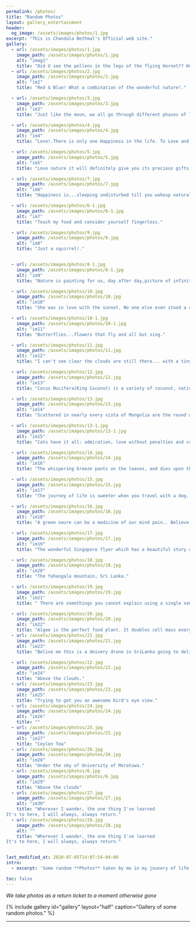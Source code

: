 ```yaml
---
permalink: /photos/
title: "Random Photos"
layout: gallery_entertainment
header:
  og_image: /assets/images/photos/1.jpg 
excerpt: "This is Chandula Nethmal's Official web site."
gallery:
  - url: /assets/images/photos/1.jpg
    image_path: /assets/images/photos/1.jpg
    alt: "imag1"
    title: "Did U see the pollens in the legs of the flying Hornet?? How marvellous is that these vibrant colors of the  flowers have evolved to attract insects in order courage the pollination..."
  - url: /assets/images/photos/2.jpg
    image_path: /assets/images/photos/2.jpg
    alt: "im2"
    title: "Red & Blue! What a combination of the wonderful nature!."

  - url: /assets/images/photos/3.jpg
    image_path: /assets/images/photos/3.jpg
    alt: "im3"
    title: "Just like the moon, we all go through different phases of live whether you like it or not! Btw, full moon is the happiest..because that's definitely a Holyday for me!"

  - url: /assets/images/photos/4.jpg
    image_path: /assets/images/photos/4.jpg
    alt: "im4"
    title: "Love!.There is only one Happiness in the life. To Love and To Be Loved.!  "

  - url: /assets/images/photos/5.jpg
    image_path: /assets/images/photos/5.jpg
    alt: "im5"
    title: "Love nature it will definitely give you its precious gifts such as this bunch of candy. (Embilla)"

  - url: /assets/images/photos/7.jpg
    image_path: /assets/images/photos/7.jpg
    alt: "im6"
    title: "Happiness is...sleeping undisturbed till you wakeup naturally. Hey dude! Don't wake me up !!!."

  - url: /assets/images/photos/6-1.jpg
    image_path: /assets/images/photos/6-1.jpg
    alt: "im7"
    title: "Touch my food and consider yourself fingerless."

  - url: /assets/images/photos/9.jpg
    image_path: /assets/images/photos/9.jpg
    alt: "im8"
    title: "Just a squirrel!."


  - url: /assets/images/photos/8-1.jpg
    image_path: /assets/images/photos/8-1.jpg
    alt: "im9"
    title: "Nature is painting for us, day after day,picture of infinite beauty."

  - url: /assets/images/photos/10.jpg
    image_path: /assets/images/photos/10.jpg
    alt: "im10"
    title: "She was in love with the sunset. No one else even stood a chance. Cat & sunSet"

  - url: /assets/images/photos/10-1.jpg
    image_path: /assets/images/photos/10-1.jpg
    alt: "im11"
    title: "Butterflies...flowers that fly and all but sing."

  - url: /assets/images/photos/11.jpg
    image_path: /assets/images/photos/11.jpg
    alt: "im12"
    title: "I can't see clear the clouds are still there... with a tiny something. (The UOM delivery drone)  ."

  - url: /assets/images/photos/12.jpg
    image_path: /assets/images/photos/12.jpg
    alt: "im13"
    title: "Cocus Nucifera(King Coconut) is a variety of cocunut, native to SriLanka."

  - url: /assets/images/photos/13.jpg
    image_path: /assets/images/photos/13.jpg
    alt: "im14"
    title: "Scattered in nearly every vista of Mongolia are the round white tents of Nomads and their gorgeous horses. "

  - url: /assets/images/photos/13-1.jpg
    image_path: /assets/images/photos/13-1.jpg
    alt: "im15"
    title: "Cats have it all: admiration, love without penalties and company when they want it. However, I always wonder and jealous on their endless peaceful sleep.  "

  - url: /assets/images/photos/14.jpg
    image_path: /assets/images/photos/14.jpg
    alt: "im16"
    title: "The whispering breeze pants on the leaves, and dies upon the trees."

  - url: /assets/images/photos/15.jpg
    image_path: /assets/images/photos/15.jpg
    alt: "im17"
    title: "The journey of life is sweeter when you travel with a dog...The thing is they will follow you even if you do not invite them."

  - url: /assets/images/photos/16.jpg
    image_path: /assets/images/photos/16.jpg
    alt: "im18"
    title: "A green naure can be a medicine of our mind pain.. Believe me friend..it definitely is!."

  - url: /assets/images/photos/17.jpg
    image_path: /assets/images/photos/17.jpg
    alt: "im19"
    title: "The wonderful Singapore flyer which has a beautiful story with the lucky 28 number."

  - url: /assets/images/photos/18.jpg
    image_path: /assets/images/photos/18.jpg
    alt: "im20"
    title: "The Yahangala mountain, Sri Lanka."

  - url: /assets/images/photos/19.jpg
    image_path: /assets/images/photos/19.jpg
    alt: "im21"
    title: " There are somethings you cannot explain using a single sentense like this photo. Just went to my childhood and brought back some memories."

  - url: /assets/images/photos/20.jpg
    image_path: /assets/images/photos/20.jpg
    alt: "im22"
    title: "Algee is the perfect food plant. It doubles cell mass every twelve hours, depending on the strain."
  - url: /assets/images/photos/21.jpg
    image_path: /assets/images/photos/21.jpg
    alt: "im23"
    title: "Belive me this is a deivery drone in SriLanka going to deliver a package ordered by a  customer."

  - url: /assets/images/photos/22.jpg
    image_path: /assets/images/photos/22.jpg
    alt: "im24"
    title: "Above the clouds."
  - url: /assets/images/photos/23.jpg
    image_path: /assets/images/photos/23.jpg
    alt: "im25"
    title: "Trying to get you an awesome bird's eye view."
  - url: /assets/images/photos/24.jpg
    image_path: /assets/images/photos/24.jpg
    alt: "im26"
    title: ""
  - url: /assets/images/photos/25.jpg
    image_path: /assets/images/photos/25.jpg
    alt: "im27"
    title: "Ceylon Tea"
  - url: /assets/images/photos/26.jpg
    image_path: /assets/images/photos/26.jpg
    alt: "im28"
    title: "Under the sky of University of Moratuwa."
  - url: /assets/images/photos/6.jpg
    image_path: /assets/images/photos/6.jpg
    alt: "im29"
    title: "Above the clouds"
  - url: /assets/images/photos/27.jpg
    image_path: /assets/images/photos/27.jpg
    alt: "im30"
    title: "Wherever I wander, the one thing I've learned
It's to here, I will always, always return."
  - url: /assets/images/photos/28.jpg
    image_path: /assets/images/photos/28.jpg
    alt: ""
    title: "Wherever I wander, the one thing I've learned
It's to here, I will always, always return."


last_modified_at: 2020-07-05T14:07:54-04:00
intro: 
  - excerpt: 'Some random **Photos** taken by me in my jounery of life.*We take photos as a return ticket to a moment otherwise gone*'

toc: false
---
```


*We take photos as a return ticket to a moment otherwise gone* 

{% include gallery id="gallery" layout="half" caption="Gallery of some random photos." %}


---


